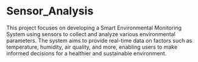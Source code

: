 # Sensor_Analysis
This project focuses on developing a Smart Environmental Monitoring System using sensors to collect and analyze various environmental parameters. The system aims to provide real-time data on factors such as temperature, humidity, air quality, and more, enabling users to make informed decisions for a healthier and sustainable environment.
